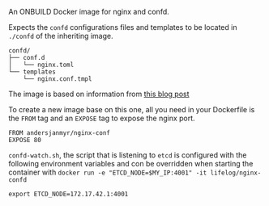 An ONBUILD Docker image for nginx and confd.

Expects the `confd` configurations files and templates to be located in
`./confd` of the inheriting image.

```
confd/
├── conf.d
│   └── nginx.toml
└── templates
    └── nginx.conf.tmpl
```

The image is based on information from [this blog post](https://www.digitalocean.com/community/tutorials/how-to-use-confd-and-etcd-to-dynamically-reconfigure-services-in-coreos)

To create a new image base on this one, all you need in your Dockerfile is
the `FROM` tag and an `EXPOSE` tag to expose the nginx port.

```
FROM andersjanmyr/nginx-conf
EXPOSE 80
```

`confd-watch.sh`, the script that is listening to `etcd` is configured with the
following environment variables and con be overridden when starting the
container with `docker run -e "ETCD_NODE=$MY_IP:4001" -it lifelog/nginx-confd`

```
export ETCD_NODE=172.17.42.1:4001
```
